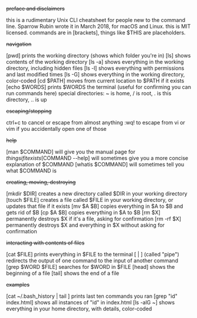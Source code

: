 ~~preface and disclaimers~~

this is a rudimentary Unix CLI cheatsheet for people new to the command line.
Sparrow Rubin wrote it in March 2018, for macOS and Linux.
this is MIT licensed.
commands are in [brackets], things like $THIS are placeholders.

~~navigation~~

[pwd] prints the working directory (shows which folder you're in)
[ls] shows contents of the working directory
[ls -a] shows everything in the working directory, including hidden files
[ls -l] shows everything with permissions and last modified times
[ls -G] shows everything in the working directory, color-coded
[cd $PATH] moves from current location to $PATH if it exists
[echo $WORDS] prints $WORDS the terminal (useful for confirming you can run commands here)
special directories: ~ is home, / is root, . is this directory, .. is up

~~escaping/stopping~~

ctrl+c to cancel or escape from almost anything
:wq! to escape from vi or vim if you accidentally open one of those

~~help~~

[man $COMMAND] will give you the manual page for $things if it exists
[$COMMAND --help] will sometimes give you a more concise explanation of $COMMAND
[whatis $COMMAND] will sometimes tell you what $COMMAND is

~~creating, moving, destroying~~

[mkdir $DIR] creates a new directory called $DIR in your working directory
[touch $FILE] creates a file called $FILE in your working directory, or updates that file if it exists
[mv $A $B] copies everything in $A to $B and gets rid of $B
[cp $A $B] copies everything in $A to $B
[rm $X] permanently destroys $X if it's a file, asking for confirmation
[rm -rf $X] permanently destroys $X and everything in $X without asking for confirmation

~~interacting with contents of files~~

[cat $FILE] prints everything in $FILE to the terminal
[ | ] (called "pipe") redirects the output of one command to the input of another command
[grep $WORD $FILE] searches for $WORD in $FILE
[head] shows the beginning of a file
[tail] shows the end of a file

~~examples~~

[cat ~/.bash_history | tail ] prints last ten commands you ran
[grep "id" index.html] shows all instances of "id" in index.html
[ls -alG ~] shows everything in your home directory, with details, color-coded
